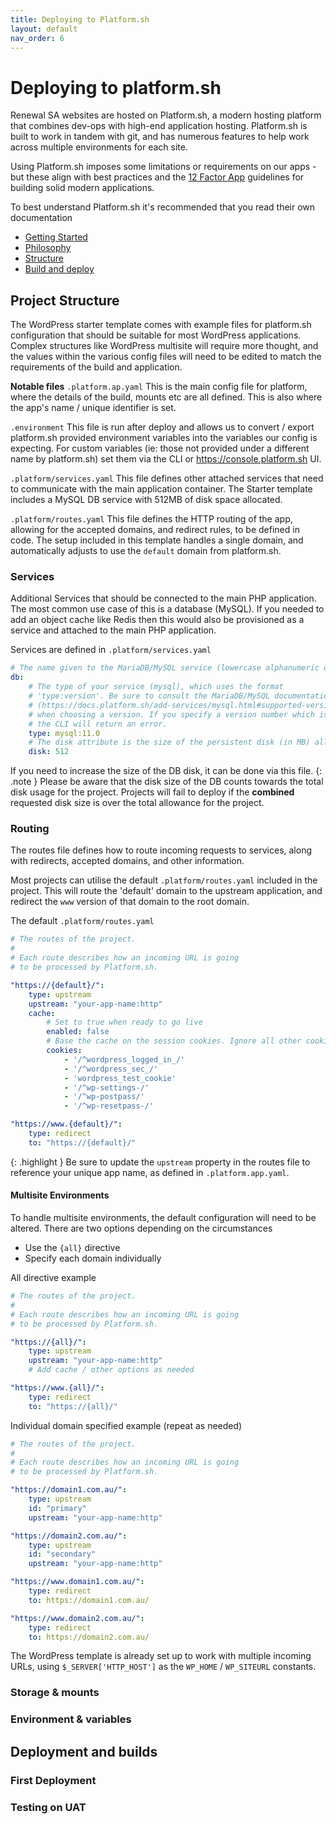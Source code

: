 ```yaml
---
title: Deploying to Platform.sh
layout: default
nav_order: 6
---
```

# Deploying to platform.sh

Renewal SA websites are hosted on Platform.sh, a modern hosting platform that combines  dev-ops with high-end application hosting. Platform.sh is built to work in tandem with git, and has numerous features to help work across multiple environments for each site.

Using Platform.sh imposes some limitations or requirements on our apps - but these align with best practices and the [12 Factor App](https://12factor.net) guidelines for building solid modern applications.

To best understand Platform.sh it's recommended that you  read their own documentation

 - [Getting Started](https://docs.platform.sh/learn/overview.html)
 - [Philosophy](https://docs.platform.sh/learn/overview/philosophy.html)
 - [Structure](https://docs.platform.sh/learn/overview/structure.html)
 - [Build and deploy](https://docs.platform.sh/learn/overview/build-deploy.html)

## Project Structure

The WordPress starter template comes with example files for platform.sh configuration that should be suitable for most WordPress applications. Complex structures like WordPress multisite will require more thought, and the values within the various config files will need to be edited to match the requirements of the build and application.

**Notable files**
`.platform.ap.yaml`
This is the main config file for platform, where the details of the build, mounts etc are all defined. This is also where the app's name / unique identifier is set.

`.environment`
This file is run after deploy and allows us to convert / export platform.sh provided environment variables into the variables our config is expecting. For custom variables (ie: those not provided under a different name by platform.sh) set them via the CLI or https://console.platform.sh UI.

`.platform/services.yaml`
This file defines other attached services that need to communicate with the main application container. The Starter template includes a MySQL DB service with 512MB of disk space allocated.

`.platform/routes.yaml`
This file defines the HTTP routing of the app, allowing for the accepted domains, and redirect rules, to be defined in code. The setup included in this template handles a single domain, and automatically adjusts to use the `default` domain from platform.sh.

### Services

Additional Services that should be connected to the main PHP application. The most common use case of this is a database (MySQL). If you needed to add an object cache like Redis then this would also be provisioned as a service and attached to the main PHP application.

Services are defined in `.platform/services.yaml`

```yaml
# The name given to the MariaDB/MySQL service (lowercase alphanumeric only).
db:
    # The type of your service (mysql), which uses the format
    # 'type:version'. Be sure to consult the MariaDB/MySQL documentation
    # (https://docs.platform.sh/add-services/mysql.html#supported-versions)
    # when choosing a version. If you specify a version number which is not available,
    # the CLI will return an error.
    type: mysql:11.0
    # The disk attribute is the size of the persistent disk (in MB) allocated to the service.
    disk: 512
```

If you need to increase the size of the DB disk, it can be done via this file.
{: .note }
Please be aware that the disk size of the DB counts towards the total disk usage for the project. Projects will fail to deploy if the **combined** requested disk size is over the total allowance for the project.

### Routing
The routes file defines how to route incoming requests to services, along with redirects, accepted domains, and other information.

Most projects can utilise the default `.platform/routes.yaml` included in the project. This will route the 'default' domain to the upstream application, and redirect the `www` version of that domain to the root domain.

The default `.platform/routes.yaml`
```yaml
# The routes of the project.
#
# Each route describes how an incoming URL is going
# to be processed by Platform.sh.

"https://{default}/":
    type: upstream
    upstream: "your-app-name:http"
    cache:
        # Set to true when ready to go live
        enabled: false
        # Base the cache on the session cookies. Ignore all other cookies.
        cookies:
            - '/^wordpress_logged_in_/'
            - '/^wordpress_sec_/'
            - 'wordpress_test_cookie'
            - '/^wp-settings-/'
            - '/^wp-postpass/'
            - '/^wp-resetpass-/'

"https://www.{default}/":
    type: redirect
    to: "https://{default}/"
```
{: .highlight }
Be sure to update the `upstream` property in the routes file to reference your unique app name, as defined in `.platform.app.yaml`. 

#### Multisite Environments
To handle multisite environments, the default configuration will need to be altered. There are two options depending on the circumstances

 - Use the `{all}` directive
 - Specify each domain individually

All directive example
```yaml
# The routes of the project.
#
# Each route describes how an incoming URL is going
# to be processed by Platform.sh.

"https://{all}/":
    type: upstream
    upstream: "your-app-name:http"
	# Add cache / other options as needed

"https://www.{all}/":
    type: redirect
    to: "https://{all}/"
```

Individual domain specified example (repeat as needed)
```yaml
# The routes of the project.
#
# Each route describes how an incoming URL is going
# to be processed by Platform.sh.

"https://domain1.com.au/":
    type: upstream
    id: "primary"
    upstream: "your-app-name:http"

"https://domain2.com.au/":
    type: upstream
    id: "secondary"
    upstream: "your-app-name:http"

"https://www.domain1.com.au/":
    type: redirect
    to: https://domain1.com.au/

"https://www.domain2.com.au/":
    type: redirect
    to: https://domain2.com.au/
```

The WordPress template is already set up to work with multiple incoming URLs, using `$_SERVER['HTTP_HOST']` as the `WP_HOME` / `WP_SITEURL` constants. 

### Storage & mounts



### Environment & variables

## Deployment and builds

### First Deployment

### Testing on UAT
